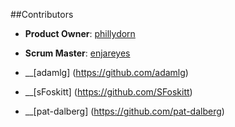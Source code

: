 

##Contributors

  - __Product Owner__: [phillydorn](https://github.com/phillydorn)
  - __Scrum Master__: [enjareyes](https://github.com/enjareyes)
  
  - __[adamlg] (https://github.com/adamlg)

  - __[sFoskitt] (https://github.com/SFoskitt)
  
  - __[pat-dalberg] (https://github.com/pat-dalberg)
